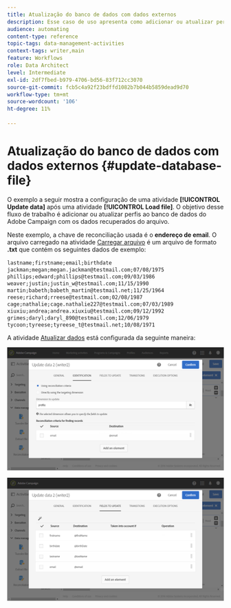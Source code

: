 ```yaml
---
title: Atualização do banco de dados com dados externos
description: Esse caso de uso apresenta como adicionar ou atualizar perfis ao banco de dados do Adobe Campaign com os dados recuperados do arquivo.
audience: automating
content-type: reference
topic-tags: data-management-activities
context-tags: writer,main
feature: Workflows
role: Data Architect
level: Intermediate
exl-id: 2df7fbed-b979-4706-bd56-83f712cc3070
source-git-commit: fcb5c4a92f23bdffd1082b7b044b5859dead9d70
workflow-type: tm+mt
source-wordcount: '106'
ht-degree: 11%

---
```


# Atualização do banco de dados com dados externos {#update-database-file}

O exemplo a seguir mostra a configuração de uma atividade **[!UICONTROL Update data]** após uma atividade **[!UICONTROL Load file]**. O objetivo desse fluxo de trabalho é adicionar ou atualizar perfis ao banco de dados do Adobe Campaign com os dados recuperados do arquivo.

Neste exemplo, a chave de reconciliação usada é o **endereço de email**. O arquivo carregado na atividade [Carregar arquivo](../../automating/using/load-file.md) é um arquivo de formato **.txt** que contém os seguintes dados de exemplo:

```
lastname;firstname;email;birthdate
jackman;megan;megan.jackman@testmail.com;07/08/1975
phillips;edward;phillips@testmail.com;09/03/1986
weaver;justin;justin_w@testmail.com;11/15/1990
martin;babeth;babeth_martin@testmail.net;11/25/1964
reese;richard;rreese@testmail.com;02/08/1987
cage;nathalie;cage.nathalie227@testmail.com;07/03/1989
xiuxiu;andrea;andrea.xiuxiu@testmail.com;09/12/1992
grimes;daryl;daryl_890@testmail.com;12/06/1979
tycoon;tyreese;tyreese_t@testmail.net;10/08/1971
```

A atividade [Atualizar dados](../../automating/using/update-data.md) está configurada da seguinte maneira:

![](assets/deduplication_example2_writer1.png)

![](assets/deduplication_example2_writer2.png)
